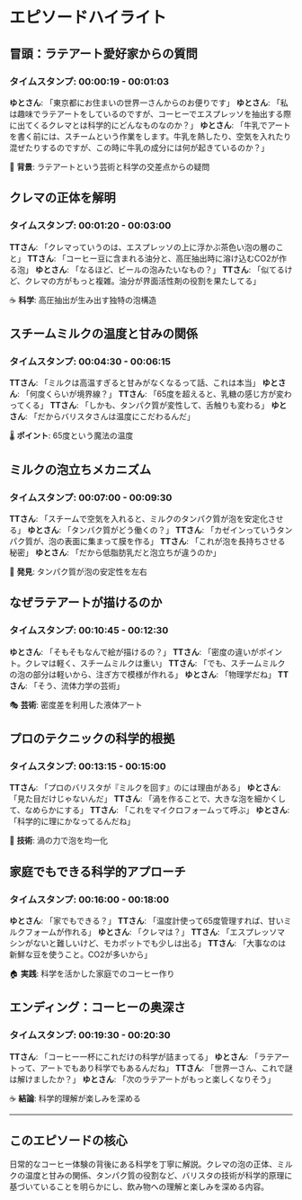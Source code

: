 # エピソードハイライト

## 冒頭：ラテアート愛好家からの質問

### タイムスタンプ: 00:00:19 - 00:01:03

**ゆとさん**: 「東京都にお住まいの世界一さんからのお便りです」
**ゆとさん**: 「私は趣味でラテアートをしているのですが、コーヒーでエスプレッソを抽出する際に出てくるクレマとは科学的にどんなものなのか？」
**ゆとさん**: 「牛乳でアートを書く前には、スチームという作業をします。牛乳を熱したり、空気を入れたり混ぜたりするのですが、この時に牛乳の成分には何が起きているのか？」

🎨 **背景**: ラテアートという芸術と科学の交差点からの疑問

## クレマの正体を解明

### タイムスタンプ: 00:01:20 - 00:03:00

**TTさん**: 「クレマっていうのは、エスプレッソの上に浮かぶ茶色い泡の層のこと」
**TTさん**: 「コーヒー豆に含まれる油分と、高圧抽出時に溶け込むCO2が作る泡」
**ゆとさん**: 「なるほど、ビールの泡みたいなもの？」
**TTさん**: 「似てるけど、クレマの方がもっと複雑。油分が界面活性剤の役割を果たしてる」

☕ **科学**: 高圧抽出が生み出す独特の泡構造

## スチームミルクの温度と甘みの関係

### タイムスタンプ: 00:04:30 - 00:06:15

**TTさん**: 「ミルクは高温すぎると甘みがなくなるって話、これは本当」
**ゆとさん**: 「何度くらいが境界線？」
**TTさん**: 「65度を超えると、乳糖の感じ方が変わってくる」
**TTさん**: 「しかも、タンパク質が変性して、舌触りも変わる」
**ゆとさん**: 「だからバリスタさんは温度にこだわるんだ」

🌡️ **ポイント**: 65度という魔法の温度

## ミルクの泡立ちメカニズム

### タイムスタンプ: 00:07:00 - 00:09:30

**TTさん**: 「スチームで空気を入れると、ミルクのタンパク質が泡を安定化させる」
**ゆとさん**: 「タンパク質がどう働くの？」
**TTさん**: 「カゼインっていうタンパク質が、泡の表面に集まって膜を作る」
**TTさん**: 「これが泡を長持ちさせる秘密」
**ゆとさん**: 「だから低脂肪乳だと泡立ちが違うのか」

🥛 **発見**: タンパク質が泡の安定性を左右

## なぜラテアートが描けるのか

### タイムスタンプ: 00:10:45 - 00:12:30

**ゆとさん**: 「そもそもなんで絵が描けるの？」
**TTさん**: 「密度の違いがポイント。クレマは軽く、スチームミルクは重い」
**TTさん**: 「でも、スチームミルクの泡の部分は軽いから、注ぎ方で模様が作れる」
**ゆとさん**: 「物理学だね」
**TTさん**: 「そう、流体力学の芸術」

🎭 **芸術**: 密度差を利用した液体アート

## プロのテクニックの科学的根拠

### タイムスタンプ: 00:13:15 - 00:15:00

**TTさん**: 「プロのバリスタが『ミルクを回す』のには理由がある」
**ゆとさん**: 「見た目だけじゃないんだ」
**TTさん**: 「渦を作ることで、大きな泡を細かくして、なめらかにする」
**TTさん**: 「これをマイクロフォームって呼ぶ」
**ゆとさん**: 「科学的に理にかなってるんだね」

💫 **技術**: 渦の力で泡を均一化

## 家庭でもできる科学的アプローチ

### タイムスタンプ: 00:16:00 - 00:18:00

**ゆとさん**: 「家でもできる？」
**TTさん**: 「温度計使って65度管理すれば、甘いミルクフォームが作れる」
**ゆとさん**: 「クレマは？」
**TTさん**: 「エスプレッソマシンがないと難しいけど、モカポットでも少しは出る」
**TTさん**: 「大事なのは新鮮な豆を使うこと。CO2が多いから」

🏠 **実践**: 科学を活かした家庭でのコーヒー作り

## エンディング：コーヒーの奥深さ

### タイムスタンプ: 00:19:30 - 00:20:30

**TTさん**: 「コーヒー一杯にこれだけの科学が詰まってる」
**ゆとさん**: 「ラテアートって、アートでもあり科学でもあるんだね」
**TTさん**: 「世界一さん、これで謎は解けましたか？」
**ゆとさん**: 「次のラテアートがもっと楽しくなりそう」

☕ **結論**: 科学的理解が楽しみを深める

---

## このエピソードの核心

日常的なコーヒー体験の背後にある科学を丁寧に解説。クレマの泡の正体、ミルクの温度と甘みの関係、タンパク質の役割など、バリスタの技術が科学的原理に基づいていることを明らかにし、飲み物への理解と楽しみを深める内容。